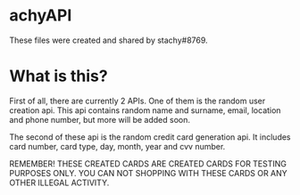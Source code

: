 # achyAPI
These files were created and shared by stachy#8769.

# What is this?
First of all, there are currently 2 APIs. One of them is the random user creation api. This api contains random name and surname, email, location and phone number, but more will be added soon.

The second of these api is the random credit card generation api. It includes card number, card type, day, month, year and cvv number.

REMEMBER! THESE CREATED CARDS ARE CREATED CARDS FOR TESTING PURPOSES ONLY. YOU CAN NOT SHOPPING WITH THESE CARDS OR ANY OTHER ILLEGAL ACTIVITY.